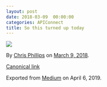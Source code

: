 ```yaml
---
layout: post
date: 2018-03-09  00:00:00
categories: APIConnect
title: So this turned up today
---
```



![](https://cdn-images-1.medium.com/max/800/1*XGEG4locow14dxHKHglLqA@2x.jpeg)





By [Chris Phillips](https://medium.com/@cminion) on
[March 9, 2018](https://medium.com/p/70d2dcfd6050).

[Canonical
link](https://medium.com/@cminion/so-this-turned-up-today-70d2dcfd6050)

Exported from [Medium](https://medium.com) on April 6, 2019.
